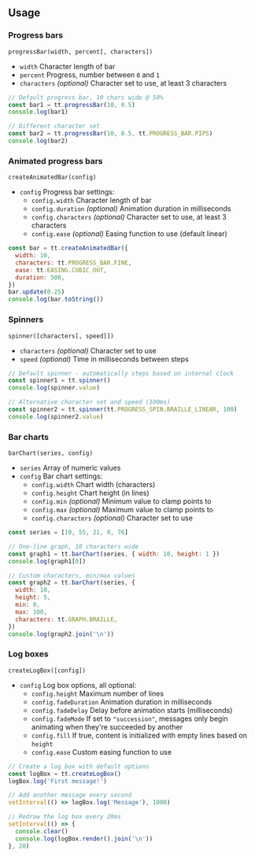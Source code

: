 ## Usage

### Progress bars

`progressBar(width, percent[, characters])`
- `width` Character length of bar
- `percent` Progress, number between `0` and `1`
- `characters` *(optional)* Character set to use, at least 3 characters

```js
// Default progress bar, 10 chars wide @ 50%
const bar1 = tt.progressBar(10, 0.5)
console.log(bar1)

// Different character set
const bar2 = tt.progressBar(10, 0.5, tt.PROGRESS_BAR.PIPS)
console.log(bar2)
```

### Animated progress bars

`createAnimatedBar(config)`
- `config` Progress bar settings:
  - `config.width` Character length of bar
  - `config.duration` *(optional)* Animation duration in milliseconds
  - `config.characters` *(optional)* Character set to use, at least 3 characters
  - `config.ease` *(optional)* Easing function to use (default linear)

```js
const bar = tt.createAnimatedBar({
  width: 10,
  characters: tt.PROGRESS_BAR.FINE,
  ease: tt.EASING.CUBIC_OUT,
  duration: 500,
})
bar.update(0.25)
console.log(bar.toString())
```

### Spinners

`spinner([characters[, speed]])`
- `characters` *(optional)* Character set to use
- `speed` *(optional)* Time in milliseconds between steps

```js
// Default spinner - automatically steps based on internal clock
const spinner1 = tt.spinner()
console.log(spinner.value)

// Alternative character set and speed (100ms)
const spinner2 = tt.spinner(tt.PROGRESS_SPIN.BRAILLE_LINEAR, 100)
console.log(spinner2.value)
```

### Bar charts

`barChart(series, config)`
- `series` Array of numeric values
- `config` Bar chart settings:
  - `config.width` Chart width (characters)
  - `config.height` Chart height (in lines)
  - `config.min` *(optional)* Minimum value to clamp points to
  - `config.max` *(optional)* Maximum value to clamp points to
  - `config.characters` *(optional)* Character set to use


```js
const series = [10, 55, 21, 8, 76]

// One-line graph, 10 characters wide
const graph1 = tt.barChart(series, { width: 10, height: 1 })
console.log(graph1[0])

// Custom characters, min/max values
const graph2 = tt.barChart(series, {
  width: 10,
  height: 5,
  min: 0,
  max: 100,
  characters: tt.GRAPH.BRAILLE,
})
console.log(graph2.join('\n'))
```

### Log boxes

`createLogBox([config])`
- `config` Log box options, all optional:
  - `config.height` Maximum number of lines
  - `config.fadeDuration` Animation duration in milliseconds
  - `config.fadeDelay` Delay before animation starts (milliseconds)
  - `config.fadeMode` If set to `"succession"`, messages only begin animating when they're succeeded by another
  - `config.fill` If true, content is initialized with empty lines based on `height`
  - `config.ease` Custom easing function to use

```js
// Create a log box with default options
const logBox = tt.createLogBox()
logBox.log('First message!')

// Add another message every second
setInterval(() => logBox.log('Message'), 1000)

// Redraw the log box every 20ms
setInterval(() => {
  console.clear()
  console.log(logBox.render().join('\n'))
}, 20)
```
